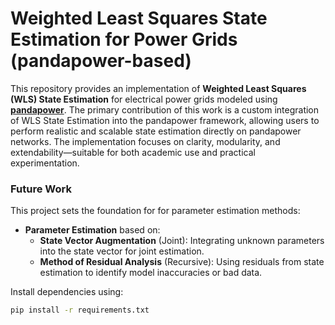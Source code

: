 # Weighted Least Squares State Estimation for Power Grids (pandapower-based)

This repository provides an implementation of **Weighted Least Squares (WLS) State Estimation** for electrical power grids modeled using [**pandapower**](https://www.pandapower.org/). The primary contribution of this work is a custom integration of WLS State Estimation into the pandapower framework, allowing users to perform realistic and scalable state estimation directly on pandapower networks. The implementation focuses on clarity, modularity, and extendability—suitable for both academic use and practical experimentation.

### Future Work

This project sets the foundation for for parameter estimation methods:

- **Parameter Estimation** based on:
  - **State Vector Augmentation** (Joint): Integrating unknown parameters into the state vector for joint estimation.
  - **Method of Residual Analysis** (Recursive): Using residuals from state estimation to identify model inaccuracies or bad data.

Install dependencies using:

```bash
pip install -r requirements.txt 
```
